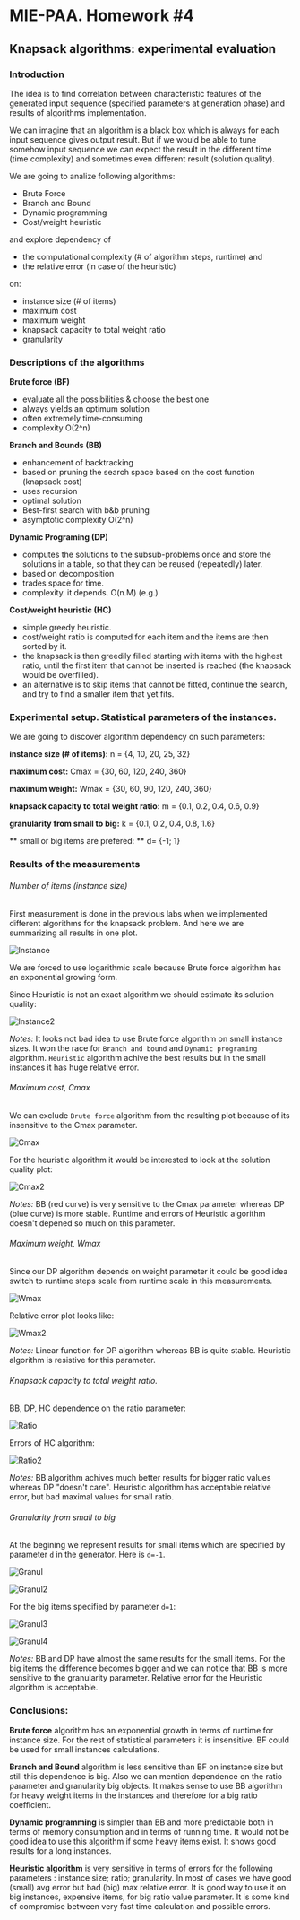 # MIE-PAA. Homework #4

## Knapsack algorithms: experimental evaluation

### Introduction

The idea is to find correlation between characteristic features of the generated input sequence (specified parameters at generation phase) and results of algorithms implementation.

We can imagine that an algorithm is a black box which is always for each input sequence gives output result.
But if we would be able to tune somehow input sequence we can expect the result in the different time (time complexity) and sometimes even different result (solution quality).

We are going to analize following algorithms:

- Brute Force
- Branch and Bound
- Dynamic programming
- Cost/weight heuristic

and explore dependency of 

- the computational complexity (# of algorithm steps, runtime) and 
- the relative error (in case of the heuristic) 

on:

- instance size (# of items)
- maximum cost
- maximum weight
- knapsack capacity to total weight ratio
- granularity


### Descriptions of the algorithms

**Brute force (BF)**
- evaluate all the possibilities & choose the best one 
- always yields an optimum solution 
- often extremely time-consuming 
- complexity O(2^n) 

**Branch and Bounds (BB)**
- enhancement of backtracking
- based on pruning the search space based on the cost function (knapsack cost)
- uses recursion
- optimal solution
- Best-first search with b&b pruning
- asymptotic complexity O(2^n) 

**Dynamic Programing (DP)**
- computes the solutions to the subsub-problems once and store the solutions in a table, so that they can be reused (repeatedly) later.
- based on decomposition
- trades space for time.
- complexity. it depends. O(n.M) (e.g.)

**Cost/weight heuristic (HC)**
- simple greedy heuristic. 
- cost/weight ratio is computed for each item and the items are then sorted by it.
- the knapsack is then greedily filled starting with items with the highest ratio, until the first item that cannot be inserted is reached (the knapsack would be overfilled).
- an alternative is to skip items that cannot be fitted, continue the search, and try to find a smaller item that yet fits.

### Experimental setup. Statistical parameters of the instances.

We are going to discover algorithm dependency on such parameters:

**instance size (# of items):** n = {4, 10, 20, 25, 32}

**maximum cost:** Cmax = {30, 60, 120, 240, 360}

**maximum weight:** Wmax = {30, 60, 90, 120, 240, 360}

**knapsack capacity to total weight ratio:** m = {0.1, 0.2, 0.4, 0.6, 0.9}

**granularity from small to big:** k = {0.1, 0.2, 0.4, 0.8, 1.6} 

** small or big items are prefered: ** d= {-1; 1}

### Results of the measurements

###### Number of items (instance size)

First measurement is done in the previous labs when we implemented different algorithms for the knapsack problem. And here we are summarizing all results in one plot.

![Instance](https://raw.github.com/platomik/mie-paa/master/4/instance.jpg)

We are forced to use logarithmic scale because Brute force algorithm has an exponential growing form.

Since Heuristic is not an exact algorithm we should estimate its solution quality:

![Instance2](https://raw.github.com/platomik/mie-paa/master/4/instance2.jpg)

*Notes:* It looks not bad idea to use Brute force algorithm on small instance sizes. It won the race for `Branch and bound` and `Dynamic programing` algorithm. `Heuristic` algorithm achive the best results but in the small instances it has huge relative error.

###### Maximum cost, Cmax
We can exclude `Brute force` algorithm from the resulting plot because of its insensitive to the Cmax parameter.

![Cmax](https://raw.github.com/platomik/mie-paa/master/4/costmax.jpg)

For the heuristic algorithm it would be interested to look at the solution quality plot:

![Cmax2](https://raw.github.com/platomik/mie-paa/master/4/costmax2.jpg)

*Notes:* BB (red curve) is very sensitive to the Cmax parameter whereas DP (blue curve) is more stable. Runtime and errors of Heuristic algorithm doesn't depened so much on this parameter.

###### Maximum weight, Wmax
Since our DP algorithm depends on weight parameter it could be good idea switch to runtime steps scale from runtime scale in this measurements.

![Wmax](https://raw.github.com/platomik/mie-paa/master/4/weightmax.jpg)

Relative error plot looks like:

![Wmax2](https://raw.github.com/platomik/mie-paa/master/4/weightmax2.jpg)

*Notes:* Linear function for DP algorithm whereas BB is quite stable. Heuristic algorithm is resistive for this parameter.

###### Knapsack capacity to total weight ratio.
BB, DP, HC dependence on the ratio parameter:

![Ratio](https://raw.github.com/platomik/mie-paa/master/4/ratio.jpg)

Errors of HC algorithm:

![Ratio2](https://raw.github.com/platomik/mie-paa/master/4/ratio2.jpg)

*Notes:* BB algorithm achives much better results for bigger ratio values whereas DP "doesn't care". Heuristic algorithm has acceptable relative error, but bad maximal values for small ratio.

###### Granularity from small to big
At the begining we represent results for small items which are specified by parameter `d` in the generator.
Here is `d=-1`.

![Granul](https://raw.github.com/platomik/mie-paa/master/4/granul.jpg)

![Granul2](https://raw.github.com/platomik/mie-paa/master/4/granul2.jpg)

For the big items specified by parameter `d=1`:

![Granul3](https://raw.github.com/platomik/mie-paa/master/4/granul3.jpg)

![Granul4](https://raw.github.com/platomik/mie-paa/master/4/granul4.jpg)

*Notes:* BB and DP have almost the same results for the small items. For the big items the difference becomes bigger and we can notice that BB is more sensitive to the granularity parameter. Relative error for the Heuristic algorithm is acceptable.


### Conclusions:

**Brute force** algorithm has an exponential growth in terms of runtime for instance size. For the rest of statistical parameters it is insensitive. BF could be used for small instances calculations.

**Branch and Bound** algorithm is less sensitive than BF on instance size but still this dependence is big. Also we can mention dependence on the ratio parameter and granularity big objects. It makes sense to use BB algorithm for heavy weight items in the instances and therefore for a big ratio coefficient.

**Dynamic programming** is simpler than BB and more predictable both in terms of memory consumption and in terms of running time. It would not be good idea to use this algorithm if some heavy items exist. It shows good results for a long instances.

**Heuristic algorithm** is very sensitive in terms of errors for the following parameters : instance size; ratio; granularity. In most of cases we have good (small) avg error but bad (big) max relative error. 
It is good way to use it on big instances, expensive items, for big ratio value parameter. It is some kind of compromise between very fast time calculation and possible errors.

